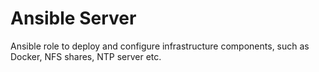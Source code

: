 # Ansible Server
Ansible role to deploy and configure infrastructure components, such as Docker, NFS shares, NTP server etc.
